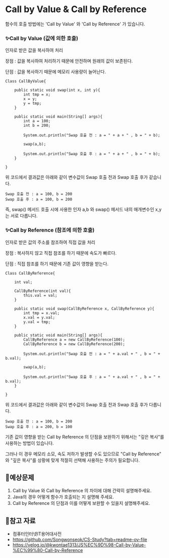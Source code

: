 # Call by Value & Call by Reference 

함수의 호출 방법에는 'Call by Value' 와 'Call by Reference' 가 있습니다.

### ✨Call by Value (값에 의한 호출)

인자로 받은 값을 복사하여 처리

장점 : 값을 복사하여 처리하기 때문에 안전하며 원래의 값이 보존된다.

단점 : 값을 복사하기 때문에 메모리 사용량이 늘어난다.

```
Class CallByValue{

    public static void swap(int x, int y){
        int tmp = x;
        x = y;
        y = tmp;
    }

    public static void main(String[] args){
        int a = 100;
        int b = 200;

        System.out.println("Swap 호출 전 : a = " + a + " , b = " + b);

        swap(a,b);

        System.out.println("Swap 호출 후 : a = " + a + " , b = " + b);
    }

}

```
위 코드에서 결과값은 아래와 같이 변수값이 Swap 호출 전과 Swap 호출 후가 같습니다.

```
Swap 호출 전 : a = 100, b = 200
Swap 호출 후 : a = 100, b = 200
```

즉, swap() 메서드 호출 시에 사용한 인자 a,b 와 swap() 메서드 내의 매개변수인 x,y는 서로 다릅니다.

### ✨Call by Reference (참조에 의한 호출)

인자로 받은 값의 주소를 참조하여 직접 값을 처리

장점 : 복사하지 않고 직접 참조를 하기 때문에 속도가 빠르다.

단점 : 직접 참조를 하기 때문에 기존 값이 영향을 받는다.

```
Class CallByReference{

    int val;

    CallByReference(int val){
        this.val = val;
    }

    public static void swap(CallByReference x, CallByReference y){
        int tmp = x.val;
        x.val = y.val;
        y.val = tmp;
    }

    public static void main(String[] args){
        CallByReference a = new CallByReference(100);
        CallByReference b = new CallByReference(200);

        System.out.println("Swap 호출 전 : a = " + a.val + " , b = " + b.val);

        swap(a,b);

        System.out.println("Swap 호출 후 : a = " + a.val + " , b = " + b.val);
    }

}
```

위 코드에서 결과값은 아래와 같이 변수값이 Swap 호출 전과 Swap 호출 후가 다릅니다.

```
Swap 호출 전 : a = 100, b = 200
Swap 호출 후 : a = 200, b = 100
```

기존 값이 영향을 받는 Call by Reference 의 단점을 보완하기 위해서는 "깊은 복사"를 사용하는 방법이 있습니다.

그러나 이 경우 메모리 소모, 속도 저하가 발생할 수도 있으므로 "Call by Reference" 와 "깊은 복사"를 상황에 맞게 적절히 선택해 사용하는 주의가 필요합니다.

## 📃예상문제
<!-- 공부한 내용을 바탕으로 예상 질문을 최소 1개 이상 작성해주세요.-->
1. Call by Value 와 Call by Reference 의 차이에 대해 간략히 설명해주세요. 
2. Java의 경우 어떻게 함수가 호출되는 지 설명해 주세요.
3. Call by Reference 의 단점과 이를 어떻게 보완할 수 있을지 설명해주세요.

## 🔗참고 자료
<!-- 공부 과정에서 참고한 자료가 있다면, 첨부해주세요-->
<!-- * [자료주제](링크)  -->
- 컴퓨터인터넷IT용어대사전
- https://github.com/Songwonseok/CS-Study?tab=readme-ov-file
- https://velog.io/@kwontae1313/JS%EC%9D%98-Call-by-Value-%EC%99%80-Call-by-Reference
